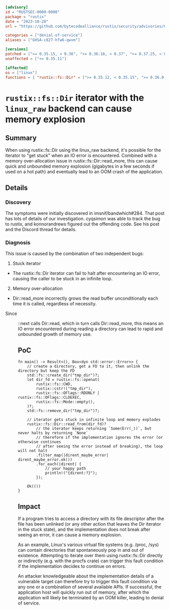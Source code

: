 ```toml
[advisory]
id = "RUSTSEC-0000-0000"
package = "rustix"
date = "2023-10-28"
url = "https://github.com/bytecodealliance/rustix/security/advisories/GHSA-c827-hfw6-qwvm"

categories = ["denial-of-service"]
aliases = ["GHSA-c827-hfw6-qwvm"]

[versions]
patched = [">= 0.35.15, < 0.36", ">= 0.36.16, < 0.37", ">= 0.37.25, < 0.38", ">= 0.38.19"]
unaffected = ["<= 0.35.11"]

[affected]
os = ["linux"]
functions = { "rustix::fs::Dir" = [">= 0.35.12, < 0.35.15", ">= 0.36.0, < 0.36.16", ">= 0.37.0, < 0.37.25", ">= 0.38.0, < 0.38.19"] }
```

# `rustix::fs::Dir` iterator with the `linux_raw` backend can cause memory explosion

## Summary

When using rustix::fs::Dir using the linux_raw backend, it's possible for the
iterator to "get stuck" when an IO error is encountered. Combined with a memory
over-allocation issue in rustix::fs::Dir::read_more, this can cause quick and
unbounded memory explosion (gigabytes in a few seconds if used on a hot path)
and eventually lead to an OOM crash of the application.

## Details

### Discovery

The symptoms were initially discovered in imsnif/bandwhich#284. That post has lots of details of our investigation. cyqsimon was able to track the bug to rustix, and konnorandrews figured out the offending code. See his post and the Discord thread for details.

### Diagnosis

This issue is caused by the combination of two independent bugs:

1. Stuck iterator

* The rustix::fs::Dir iterator can fail to halt after encountering an IO error, causing the caller to be stuck in an infinite loop.

2. Memory over-allocation

* Dir::read_more incorrectly grows the read buffer unconditionally each time it is called, regardless of necessity.

Since <Dir as Iterator>::next calls Dir::read, which in turn calls Dir::read_more, this means an IO error encountered during reading a directory can lead to rapid and unbounded growth of memory use.

## PoC

```
fn main() -> Result<(), Box<dyn std::error::Error>> {
    // create a directory, get a FD to it, then unlink the directory but keep the FD
    std::fs::create_dir("tmp_dir")?;
    let dir_fd = rustix::fs::openat(
        rustix::fs::CWD,
        rustix::cstr!("tmp_dir"),
        rustix::fs::OFlags::RDONLY | rustix::fs::OFlags::CLOEXEC,
        rustix::fs::Mode::empty(),
    )?;
    std::fs::remove_dir("tmp_dir")?;

    // iterator gets stuck in infinite loop and memory explodes
    rustix::fs::Dir::read_from(dir_fd)?
        // the iterator keeps returning `Some(Err(_))`, but never halts by returning `None`
        // therefore if the implementation ignores the error (or otherwise continues
        // after seeing the error instead of breaking), the loop will not halt
        .filter_map(|dirent_maybe_error| dirent_maybe_error.ok())
        .for_each(|dirent| {
            // your happy path
            println!("{dirent:?}");
        });

    Ok(())
}
```

## Impact

If a program tries to access a directory with its file descriptor after the file
has been unlinked (or any other action that leaves the Dir iterator in the stuck
state), and the implementation does not break after seeing an error, it can cause
a memory explosion.

As an example, Linux's various virtual file systems (e.g. /proc, /sys) can
contain directories that spontaneously pop in and out of existence. Attempting
to iterate over them using rustix::fs::Dir directly or indirectly (e.g. with
the procfs crate) can trigger this fault condition if the implementation
decides to continue on errors.

An attacker knowledgeable about the implementation details of a vulnerable target
can therefore try to trigger this fault condition via any one or a combination of
several available APIs. If successful, the application host will quickly run out
of memory, after which the application will likely be terminated by an OOM killer,
leading to denial of service.